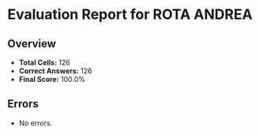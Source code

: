 # Evaluation Report for ROTA ANDREA

## Overview

- **Total Cells:** 126
- **Correct Answers:** 126
- **Final Score:** 100.0%

## Errors

- No errors.